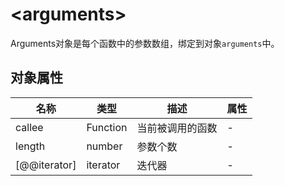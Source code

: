 # \<arguments\>

Arguments对象是每个函数中的参数数组，绑定到对象`arguments`中。

## 对象属性

| 名称 | 类型 | 描述 | 属性 |
|---|---|---|---|
| callee | Function | 当前被调用的函数 | - |
| length | number | 参数个数 | - |
| [@@iterator] | iterator | 迭代器 | - |

